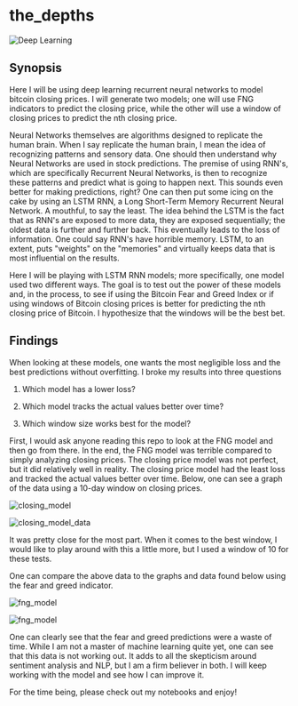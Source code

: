 # the_depths
![Deep Learning](https://fedtechmagazine.com/sites/fedtechmagazine.com/files/styles/cdw_hero/public/articles/%5Bcdw_tech_site%3Afield_site_shortname%5D/201907/FedTech-DeepLearning.jpg?itok=nQa1FQBg)

## Synopsis
Here I will be using deep learning recurrent neural networks to model bitcoin closing prices. I will generate two models; one will use FNG indicators to predict the closing price, while the other will use a window of closing prices to predict the nth closing price.

Neural Networks themselves are algorithms designed to replicate the human brain. When I say replicate the human brain, I mean the idea of recognizing patterns and sensory data. One should then understand why Neural Networks are used in stock predictions. The premise of using RNN's, which are specifically Recurrent Neural Networks, is then to recognize these patterns and predict what is going to happen next. This sounds even better for making predictions, right? One can then put some icing on the cake by using an LSTM RNN, a Long Short-Term Memory Recurrent Neural Network. A mouthful, to say the least. The idea behind the LSTM is the fact that as RNN's are exposed to more data, they are exposed sequentially; the oldest data is further and further back. This eventually leads to the loss of information. One could say RNN's have horrible memory. LSTM, to an extent, puts "weights" on the "memories" and virtually keeps data that is most influential on the results. 

Here I will be playing with LSTM RNN models; more specifically, one model used two different ways. The goal is to test out the power of these models and, in the process, to see if using the Bitcoin Fear and Greed Index or if using windows of Bitcoin closing prices is better for predicting the nth closing price of Bitcoin. I hypothesize that the windows will be the best bet.

## Findings
When looking at these models, one wants the most negligible loss and the best predictions without overfitting. I broke my results into three questions
  
  1. Which model has a lower loss?
      
  
  2. Which model tracks the actual values better over time?
        
  
  3. Which window size works best for the model?

First, I would ask anyone reading this repo to look at the FNG model and then go from there. In the end, the FNG model was terrible compared to simply analyzing closing prices. The closing price model was not perfect, but it did relatively well in reality. The closing price model had the least loss and tracked the actual values better over time. Below, one can see a graph of the data using a 10-day window on closing prices.

![closing_model](/result_data/simply_closing_graph.png) 

![closing_model_data](/result_data/closing_data.png)

It was pretty close for the most part. When it comes to the best window, I would like to play around with this a little more, but I used a window of 10 for these tests.

One can compare the above data to the graphs and data found below using the fear and greed indicator.

![fng_model](/result_data/fng_predicted_graph.png)

![fng_model](/result_data/fng_data.png)

One can clearly see that the fear and greed predictions were a waste of time. While I am not a master of machine learning quite yet, one can see that this data is not working out. It adds to all the skepticism around sentiment analysis and NLP, but I am a firm believer in both. I will keep working with the model and see how I can improve it.  

For the time being, please check out my notebooks and enjoy!


  


